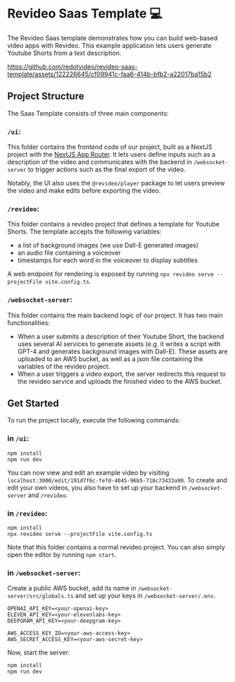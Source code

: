 # Revideo Saas Template 💻

The Revideo Saas template demonstrates how you can build web-based video apps with Revideo. This example application lets users generate Youtube Shorts from a text description.

https://github.com/redotvideo/revideo-saas-template/assets/122226645/cf09941c-faa6-414b-bfb2-a22017ba15b2



## Project Structure

The Saas Template consists of three main components:

### `/ui`: 
This folder contains the frontend code of our project, built as a NextJS project with the [NextJS App Router](https://nextjs.org/docs/app). It lets users define inputs such as a description of the video and communicates with the backend in `/websocket-server` to trigger actions such as the final export of the video.

Notably, the UI also uses the `@revideo/player` package to let users preview the video and make edits before exporting the video.


### `/revideo`:

This folder contains a revideo project that defines a template for Youtube Shorts. The template accepts the following variables:

- a list of background images (we use Dall-E generated images)
- an audio file containing a voiceover
- timestamps for each word in the voiceover to display subtitles

A web endpoint for rendering is exposed by running `npx revideo serve --projectFile vite.config.ts`.

### `/websocket-server`: 
This folder contains the main backend logic of our project. It has two main functionalities:

- When a user submits a description of their Youtube Short, the backend uses several AI services to generate assets (e.g. it writes a script with GPT-4 and generates background images with Dall-E). These assets are uploaded to an AWS bucket, as well as a json file containing the variables of the revideo project.
- When a user triggers a video export, the server redirects this request to the revideo service and uploads the finished video to the AWS bucket.


## Get Started

To run the project locally, execute the following commands:

### in `/ui`:
```
npm install
npm run dev
```

You can now view and edit an example video by visiting `localhost:3000/edit/191d7f6c-fefd-4045-96b5-718c73433a90`. To create and edit your own videos, you also have to set up your backend in `/websocket-server` and `/revideo`.


### in `/revideo`:
```
npm install
npx revideo serve --projectFile vite.config.ts
```

Note that this folder contains a normal revideo project. You can also simply open the editor by running `npm start`.


### in `/websocket-server`:

Create a public AWS bucket, add its name in `/websocket-server/src/globals.ts` and set up your keys in `/websocket-server/.env`.

```
OPENAI_API_KEY=<your-openai-key>
ELEVEN_API_KEY=<your-elevenlabs-key>
DEEPGRAM_API_KEY=<your-deepgram-key>

AWS_ACCESS_KEY_ID=<your-aws-access-key>
AWS_SECRET_ACCESS_KEY=<your-aws-secret-key>
```

Now, start the server:

```
npm install
npm run dev
```
